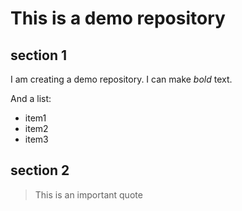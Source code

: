 # This is a demo repository

## section 1

I am creating a demo repository. I can make *bold* text.

And a list:
 - item1
 - item2
 - item3

 ## section 2

> This is an important quote
